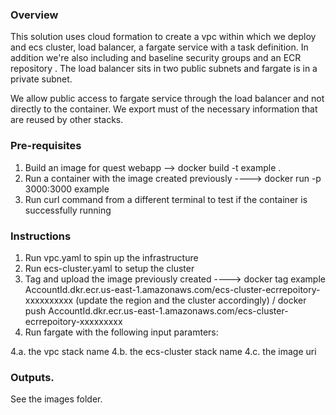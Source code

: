 
### Overview

This solution uses cloud formation to create a vpc within which we deploy and ecs cluster, load balancer, a fargate service with a task definition.
In addition we're also including and baseline security groups and an ECR repository . The load balancer sits in two public subnets and fargate is in a private subnet. 

We allow public access to fargate service through the load balancer and not directly to the container.
We export must of the necessary information that are reused by other stacks. 

### Pre-requisites
1. Build an image for quest webapp --> docker build -t example .
2. Run a container with the image created previously ----> docker run -p 3000:3000 example
3. Run curl command from a different terminal to test if the container is successfully running

### Instructions
1. Run vpc.yaml to spin up the infrastructure
2. Run ecs-cluster.yaml to setup the cluster
3. Tag and upload the image previously created ----> docker tag example AccountId.dkr.ecr.us-east-1.amazonaws.com/ecs-cluster-ecrrepoitory-xxxxxxxxxx (update the region and the cluster accordingly) / docker push AccountId.dkr.ecr.us-east-1.amazonaws.com/ecs-cluster-ecrrepoitory-xxxxxxxxx
4. Run fargate with the following input paramters:

4.a. the vpc stack name
4.b. the ecs-cluster stack name 
4.c. the image uri


### Outputs.
See the images folder.
